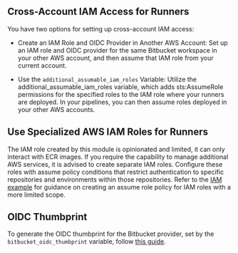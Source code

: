 ## Cross-Account IAM Access for Runners
You have two options for setting up cross-account IAM access:

- Create an IAM Role and OIDC Provider in Another AWS Account: Set up an IAM role and OIDC provider for the same Bitbucket workspace in your other AWS account, and then assume that IAM role from your current account.

- Use the `additional_assumable_iam_roles` Variable: Utilize the additional_assumable_iam_roles variable, which adds sts:AssumeRole permissions for the specified roles to the IAM role where your runners are deployed. In your pipelines, you can then assume roles deployed in your other AWS accounts.

## Use Specialized AWS IAM Roles for Runners
The IAM role created by this module is opinionated and limited, it can only interact with ECR images. If you require the capability to manage additional AWS services, it is advised to create separate IAM roles. Configure these roles with assume policy conditions that restrict authentication to specific repositories and environments within those repositories. Refer to the [IAM example](iam.tf) for guidance on creating an assume role policy for IAM roles with a more limited scope.

## OIDC Thumbprint
To generate the OIDC thumbprint for the Bitbucket provider, set by the `bitbucket_oidc_thumbprint` variable, follow [this guide](https://docs.aws.amazon.com/IAM/latest/UserGuide/id_roles_providers_create_oidc_verify-thumbprint.html).
